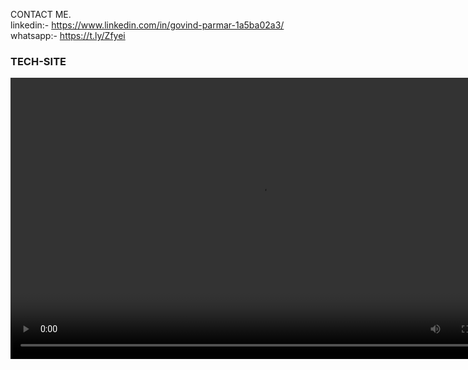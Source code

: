 CONTACT ME. <br>
linkedin:- https://www.linkedin.com/in/govind-parmar-1a5ba02a3/  <br>
whatsapp:- https://t.ly/Zfyei   <br>

### TECH-SITE
<video width="800" height="450" controls>
  <source src="https://github.com/govind-parmar3/tech-site/raw/c5bf572a7e3f9b569b057c7705b959b8c1fc9caf/recording%20(2).webm" type="video/webm">
  
</video>

